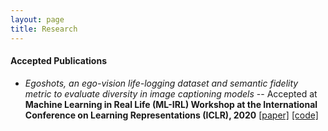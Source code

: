 ```yaml
---
layout: page
title: Research
---
```


#### Accepted Publications

* *Egoshots, an ego-vision life-logging dataset and semantic fidelity metric to evaluate diversity in image captioning models* -- Accepted at **Machine Learning in Real Life (ML-IRL) Workshop at the International Conference on Learning Representations  (ICLR), 2020**
 [[paper]](https://arxiv.org/abs/2003.11743) [[code]](https://github.com/Pranav21091996/Semantic_Fidelity-and-Egoshots)

